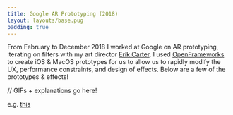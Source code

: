 ```yaml
---
title: Google AR Prototyping (2018)
layout: layouts/base.pug
padding: true
---
```


From February to December 2018 I worked at Google on AR prototyping, iterating
on filters with my art director [Erik Carter](https://erikcarter.net/#/). I
used [OpenFrameworks](https://openframeworks.cc/) to create iOS & MacOS
prototypes for us to allow us to rapidly modify the UX, performance
constraints, and design of effects. Below are a few of the prototypes & effects!


// GIFs + explanations go here!

e.g. [this](https://twitter.com/jenniferdaniel/status/1142100792372895744)
